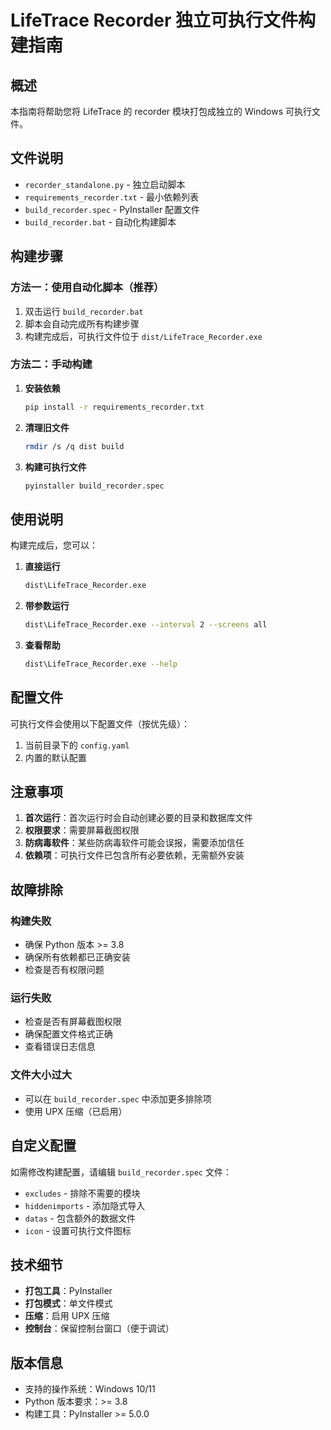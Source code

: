 # LifeTrace Recorder 独立可执行文件构建指南

## 概述

本指南将帮助您将 LifeTrace 的 recorder 模块打包成独立的 Windows 可执行文件。

## 文件说明

- `recorder_standalone.py` - 独立启动脚本
- `requirements_recorder.txt` - 最小依赖列表
- `build_recorder.spec` - PyInstaller 配置文件
- `build_recorder.bat` - 自动化构建脚本

## 构建步骤

### 方法一：使用自动化脚本（推荐）

1. 双击运行 `build_recorder.bat`
2. 脚本会自动完成所有构建步骤
3. 构建完成后，可执行文件位于 `dist/LifeTrace_Recorder.exe`

### 方法二：手动构建

1. **安装依赖**
   ```bash
   pip install -r requirements_recorder.txt
   ```

2. **清理旧文件**
   ```bash
   rmdir /s /q dist build
   ```

3. **构建可执行文件**
   ```bash
   pyinstaller build_recorder.spec
   ```

## 使用说明

构建完成后，您可以：

1. **直接运行**
   ```bash
   dist\LifeTrace_Recorder.exe
   ```

2. **带参数运行**
   ```bash
   dist\LifeTrace_Recorder.exe --interval 2 --screens all
   ```

3. **查看帮助**
   ```bash
   dist\LifeTrace_Recorder.exe --help
   ```

## 配置文件

可执行文件会使用以下配置文件（按优先级）：
1. 当前目录下的 `config.yaml`
2. 内置的默认配置

## 注意事项

1. **首次运行**：首次运行时会自动创建必要的目录和数据库文件
2. **权限要求**：需要屏幕截图权限
3. **防病毒软件**：某些防病毒软件可能会误报，需要添加信任
4. **依赖项**：可执行文件已包含所有必要依赖，无需额外安装

## 故障排除

### 构建失败
- 确保 Python 版本 >= 3.8
- 确保所有依赖都已正确安装
- 检查是否有权限问题

### 运行失败
- 检查是否有屏幕截图权限
- 确保配置文件格式正确
- 查看错误日志信息

### 文件大小过大
- 可以在 `build_recorder.spec` 中添加更多排除项
- 使用 UPX 压缩（已启用）

## 自定义配置

如需修改构建配置，请编辑 `build_recorder.spec` 文件：

- `excludes` - 排除不需要的模块
- `hiddenimports` - 添加隐式导入
- `datas` - 包含额外的数据文件
- `icon` - 设置可执行文件图标

## 技术细节

- **打包工具**：PyInstaller
- **打包模式**：单文件模式
- **压缩**：启用 UPX 压缩
- **控制台**：保留控制台窗口（便于调试）

## 版本信息

- 支持的操作系统：Windows 10/11
- Python 版本要求：>= 3.8
- 构建工具：PyInstaller >= 5.0.0